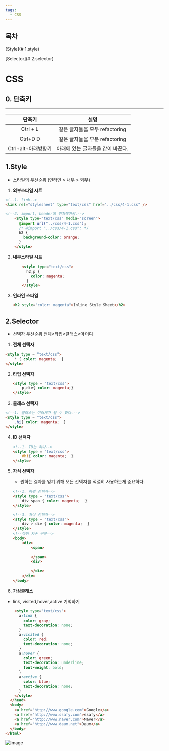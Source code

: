 ```yaml
---
tags:
  - CSS
---
```


## 목차

[Style](# 1.style)

[Selector](# 2.selector)

# CSS

## 0. 단축키

------------------

|       단축키        |               설명                |
| :-----------------: | :-------------------------------: |
|      Ctrl + L       |  같은 글자들을 모두 refactoring   |
|      Ctrl+D D       |  같은 글자들을 부분 refactoring   |
| Ctrl+alt+아래방향키 | 아래에 있는 글자들을 같이 바꾼다. |



## 1.Style

- 스타일의 우선순위 (인라인 > 내부 > 외부)

1)  **외부스타일 시트**

   ```html
   <!--1. link-->
   <link rel="stylesheet" type="text/css" href="../css/4-1.css" />
   
   <!--2. import, header에 위치해야됨.-->
       <style type="text/css" media="screen">
         @import url("../css/4-1.css");
         /* @import "../css/4-1.css"; */
         h2 {
           background-color: orange;
         }
       </style>
   ```

2) **내부스타일 시트**

   ```html
       <style type="text/css">
         h2,p {
           color: magenta;
         }
       </style>
   ```

3) **인라인 스타일**

   ```html
   <h2 style="color: magenta">Inline Style Sheet</h2>
   ```



## 2.Selector

- 선택자 우선순위  전체<타입<클래스<아이디

1.  **전체 선택자**

   ```html
   <style type = "text/css">
       * { color: magenta;  }
   </style>
   ```

2. **타입 선택자**

   ```html
   <style type = "text/css">
       p,div{ color: magenta;}
   </style>
   ```

3.  **클래스 선택자**

   ```html
   <!--1. 클래스는 여러개가 될 수 있다.-->
   <style type = "text/css"> 
       .hi{ color: magenta;  }
   </style>
   ```

4. **ID 선택자**

   ```html
   <!--1. ID는 하나-->
   <style type = "text/css"> 
       #hi{ color: magenta;  }
   </style>
   ```

5. **자식 선택자**

   - 원하는 결과를 얻기 위해 모든 선택자를 적절히 사용하는게 중요하다.

   ```html
   <!--1. 하위 선택자-->
   <style type = "text/css"> 
       div span { color: magenta;  }
   </style>
   
   <!--3. 자식 선택자-->
   <style type = "text/css"> 
       div > div { color: magenta;  }
   </style>
   <!--하위 자손 구분-->
   <body>
       <div>
           <span>
               
           </span>
           <div> 
               
           </div>
       </div>
   </body>
   ```

6. **가상클래스**

- link, visited,hover,active 기억하기

```html
	<style type="text/css">
      a:link {
        color: gray;
        text-decoration: none;
      }
      a:visited {
        color: red;
        text-decoration: none;
      }
      a:hover {
        color: green;
        text-decoration: underline;
        font-weight: bold;
      }
      a:active {
        color: blue;
        text-decoration: none;
      }
    </style>
  </head>
  <body>
    <a href="http://www.google.com">Google</a>
    <a href="http://www.ssafy.com">ssafy</a>
    <a href="http://www.naver.com">Naver</a>
    <a href="http://www.daum.net">Daum</a>
  </body>
</html>

```

![image](https://github.com/SeokJuGo/SSAFY_TIL/assets/116260619/533d34a9-8ccc-401d-81fd-4f4ef114fa19)

